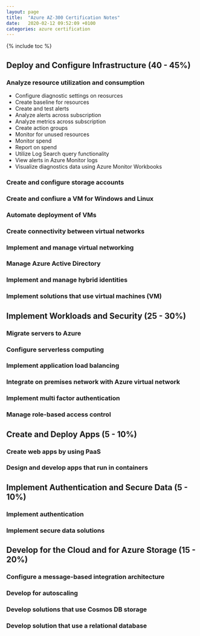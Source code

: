 ```yaml
---
layout: page
title:  "Azure AZ-300 Certification Notes"
date:   2020-02-12 09:52:09 +0100
categories: azure certification
---
```


{% include toc %}

## Deploy and Configure Infrastructure (40 - 45%)

### Analyze resource utilization and consumption

* Configure diagnostic settings on reosurces
* Create baseline for resources
* Create and test alerts
* Analyze alerts across subscription
* Analyze metrics across subscription
* Create action groups
* Monitor for unused resources
* Monitor spend
* Report on spend
* Utilize Log Search query functionality
* View alerts in Azure Monitor logs
* Visualize diagnostics data using Azure Monitor Workbooks

### Create and configure storage accounts

### Create and confiure a VM for Windows and Linux

### Automate deployment of VMs

### Create connectivity between virtual networks

### Implement and manage virtual networking

### Manage Azure Active Directory

### Implement and manage hybrid identities

### Implement solutions that use virtual machines (VM)

## Implement Workloads and Security (25 - 30%)

### Migrate servers to Azure

### Configure serverless computing

### Implement application load balancing

### Integrate on premises network with Azure virtual network

### Implement multi factor authentication

### Manage role-based access control

## Create and Deploy Apps (5 - 10%)

### Create web apps by using PaaS

### Design and develop apps that run in containers

## Implement Authentication and Secure Data (5 - 10%)

### Implement authentication

### Implement secure data solutions

## Develop for the Cloud and for Azure Storage (15 - 20%)

### Configure a message-based integration architecture

### Develop for autoscaling

### Develop solutions that use Cosmos DB storage

### Develop solution that use a relational database